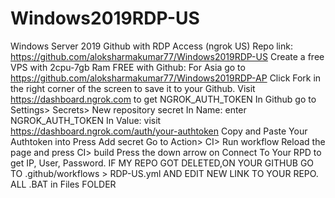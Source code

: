 # Windows2019RDP-US
Windows Server 2019 Github with RDP Access (ngrok US) Repo link: https://github.com/aloksharmakumar77/Windows2019RDP-US  Create a free VPS with 2cpu-7gb Ram FREE with Github:  For Asia go to https://github.com/aloksharmakumar77/Windows2019RDP-AP  Click Fork in the right corner of the screen to save it to your Github. Visit https://dashboard.ngrok.com to get NGROK_AUTH_TOKEN In Github go to Settings> Secrets> New repository secret In Name: enter NGROK_AUTH_TOKEN In Value: visit https://dashboard.ngrok.com/auth/your-authtoken Copy and Paste Your Authtoken into Press Add secret Go to Action> CI> Run workflow Reload the page and press CI> build Press the down arrow on Connect To Your RPD to get IP, User, Password. IF MY REPO GOT DELETED,ON YOUR GITHUB GO TO .github/workflows > RDP-US.yml AND EDIT NEW LINK TO YOUR REPO. ALL .BAT in Files FOLDER
